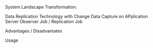 System Landscape Transformation: 

Data Replication Technology with Change Data Capture on APplication Server
Observer Job / Replication Job

Advantages / Disadvantates

Usage

